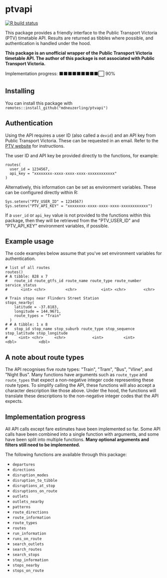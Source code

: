 
# ptvapi

<!-- badges: start -->
[![R build status](https://github.com/mdneuzerling/ptvapi/workflows/R-CMD-check/badge.svg)](https://github.com/mdneuzerling/ptvapi/actions)
<!-- badges: end -->

This package provides a friendly interface to the Public Transport Victoria (PTV) timetable API. Results are returned as tibbles where possible, and authentication is handled under the hood.

**This package is an unofficial wrapper of the Public Transport Victoria timetable API. The author of this package is not associated with Public Transport Victoria.**

Implementation progress:
⬛⬛⬛⬛⬛⬛⬛⬛⬛⬜ 90%

## Installing

You can install this package with `remotes::install_github("mdneuzerling/ptvapi")`

## Authentication

Using the API requires a user ID (also called a `devid`) and an API key from Public Transport Victoria. These can be requested in an email. Refer to the [PTV website](https://www.ptv.vic.gov.au/footer/data-and-reporting/datasets/ptv-timetable-api/) for instructions.

The user ID and API key be provided directly to the functions, for example:
```
routes(
  user_id = 1234567,
  api_key = "xxxxxxxx-xxxx-xxxx-xxxx-xxxxxxxxxxxx"
)
```

Alternatively, this information can be set as environment variables. These can be configured directly within R:
```
Sys.setenv("PTV_USER_ID" = 1234567)
Sys.setenv("PTV_API_KEY" = "xxxxxxxx-xxxx-xxxx-xxxx-xxxxxxxxxxxx")
```

If a `user_id` or `api_key` value is not provided to the functions within this package, then they will be retrieved from the "PTV_USER_ID" and "PTV_API_KEY" environment variables, if possible.

## Example usage

The code examples below assume that you've set environment variables for authentication.

```
# list of all routes
routes()
# A tibble: 828 x 7
#   route_id route_gtfs_id route_name route_type route_number service_status
#      <int> <chr>         <chr>           <int> <chr>        <chr>    
```

```
# Train stops near Flinders Street Station
stops_nearby(
    latitude = -37.8183,
    longitude = 144.9671,
    route_types = "Train"
  )
# # A tibble: 1 x 8
#   stop_id stop_name stop_suburb route_type stop_sequence stop_latitude stop_longitude
#     <int> <chr>     <chr>            <int>         <int>         <dbl>          <dbl>
```

## A note about route types

The API recognises five route types: "Train", "Tram", "Bus", "Vline", and "Night Bus". Many functions have arguments such as `route_type` and `route_types` that expect a non-negative integer code representing these route types. To simplify calling the API, these functions will also accept a character description like those above. Under the hood, the functions will translate these descriptions to the non-negative integer codes that the API expects.

## Implementation progress

All API calls except fare estimates have been implemented so far. Some API calls have been combined into a single function with arguments, and some have been split into multiple functions. **Many optional arguments and filters still need to be implemented.**

The following functions are available through this package:

* `departures`
* `directions`
* `disruption_modes`
* `disruption_to_tibble`
* `disruptions_at_stop`
* `disruptions_on_route`
* `outlets`
* `outlets_nearby`
* `patterns`
* `route_directions`
* `route_information`
* `route_types`
* `routes`
* `run_information`
* `runs_on_route`
* `search_outlets`
* `search_routes`
* `search_stops`
* `stop_information`
* `stops_nearby`
* `stops_on_route`      
